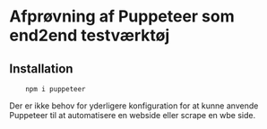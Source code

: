 # Afprøvning af Puppeteer som end2end testværktøj

## Installation
```
    npm i puppeteer
```

Der er ikke behov for yderligere konfiguration for at kunne anvende Puppeteer til at automatisere en webside eller scrape en wbe side.



